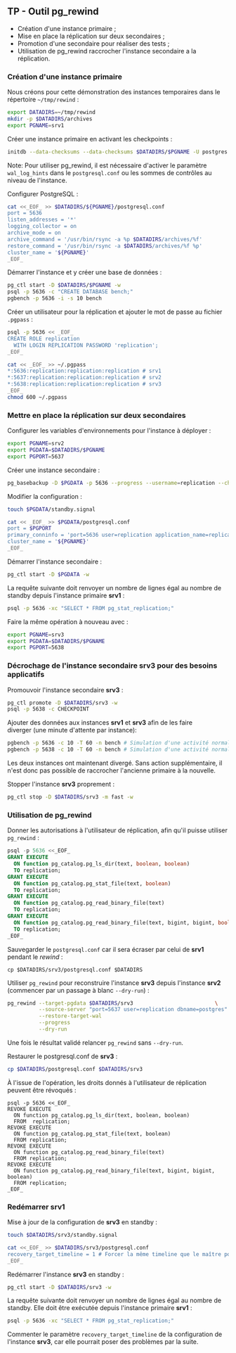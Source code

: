 ## TP - Outil pg_rewind

<div class="slide-content">

  * Création d'une instance primaire ;
  * Mise en place la réplication sur deux secondaires ;
  * Promotion d'une secondaire pour réaliser des tests ;
  * Utilisation de pg_rewind raccrocher l'instance secondaire a la réplication.

</div>

<div class="notes">

### Création d'une instance primaire

Nous créons pour cette démonstration des instances temporaires dans le
répertoire `~/tmp/rewind` :

```bash
export DATADIRS=~/tmp/rewind
mkdir -p $DATADIRS/archives
export PGNAME=srv1
```

Créer une instance primaire en activant les checkpoints :

```bash
initdb --data-checksums --data-checksums $DATADIRS/$PGNAME -U postgres
```

Note: Pour utiliser pg_rewind, il est nécessaire d'activer le paramètre
`wal_log_hints` dans le `postgresql.conf` ou les sommes de contrôles au niveau
de l'instance.

Configurer PostgreSQL :

```bash
cat <<_EOF_ >> $DATADIRS/${PGNAME}/postgresql.conf
port = 5636
listen_addresses = '*'
logging_collector = on
archive_mode = on
archive_command = '/usr/bin/rsync -a %p $DATADIRS/archives/%f'
restore_command = '/usr/bin/rsync -a $DATADIRS/archives/%f %p'
cluster_name = '${PGNAME}'
_EOF_
```

Démarrer l'instance et y créer une base de données :

```bash
pg_ctl start -D $DATADIRS/$PGNAME -w
psql -p 5636 -c "CREATE DATABASE bench;"
pgbench -p 5636 -i -s 10 bench
```

Créer un utilisateur pour la réplication et ajouter le mot de passe au
fichier `.pgpass` :

```bash
psql -p 5636 << _EOF_
CREATE ROLE replication
  WITH LOGIN REPLICATION PASSWORD 'replication';
_EOF_

cat << _EOF_ >> ~/.pgpass
*:5636:replication:replication:replication # srv1
*:5637:replication:replication:replication # srv2
*:5638:replication:replication:replication # srv3
_EOF_
chmod 600 ~/.pgpass
```

### Mettre en place la réplication sur deux secondaires

Configurer les variables d'environnements pour l'instance à déployer :

```bash
export PGNAME=srv2
export PGDATA=$DATADIRS/$PGNAME
export PGPORT=5637
```

Créer une instance secondaire :

```bash
pg_basebackup -D $PGDATA -p 5636 --progress --username=replication --checkpoint=fast
```

Modifier la configuration :

```bash
touch $PGDATA/standby.signal

cat << _EOF_ >> $PGDATA/postgresql.conf
port = $PGPORT
primary_conninfo = 'port=5636 user=replication application_name=replication_${PGNAME}'
cluster_name = '${PGNAME}'
_EOF_
```

Démarrer l'instance secondaire :

```bash
pg_ctl start -D $PGDATA -w
```

La requête suivante doit renvoyer un nombre de lignes égal au nombre de standby
depuis l'instance primaire **srv1** :

```bash
psql -p 5636 -xc "SELECT * FROM pg_stat_replication;"
```

Faire la même opération à nouveau avec :

```bash
export PGNAME=srv3
export PGDATA=$DATADIRS/$PGNAME
export PGPORT=5638
```

### Décrochage de l'instance secondaire **srv3** pour des besoins applicatifs

Promouvoir l'instance secondaire **srv3** :

```bash
pg_ctl promote -D $DATADIRS/srv3 -w
psql -p 5638 -c CHECKPOINT
```

Ajouter des données aux instances **srv1** et **srv3** afin de les faire
diverger (une minute d'attente par instance):

```bash
pgbench -p 5636 -c 10 -T 60 -n bench # Simulation d'une activité normale sur l'instance srv1
pgbench -p 5638 -c 10 -T 60 -n bench # Simulation d'une activité normale sur l'instance srv3
```

Les deux instances ont maintenant divergé. Sans action supplémentaire, il n'est
donc pas possible de raccrocher l'ancienne primaire à la nouvelle.

Stopper l'instance **srv3** proprement :

```bash
pg_ctl stop -D $DATADIRS/srv3 -m fast -w
```

### Utilisation de pg_rewind

Donner les autorisations à l'utilisateur de réplication, afin qu'il puisse
utiliser `pg_rewind` :

```sql
psql -p 5636 <<_EOF_
GRANT EXECUTE
  ON function pg_catalog.pg_ls_dir(text, boolean, boolean)
  TO replication;
GRANT EXECUTE
  ON function pg_catalog.pg_stat_file(text, boolean)
  TO replication;
GRANT EXECUTE
  ON function pg_catalog.pg_read_binary_file(text)
  TO replication;
GRANT EXECUTE
  ON function pg_catalog.pg_read_binary_file(text, bigint, bigint, boolean)
  TO replication;
_EOF_
```

Sauvegarder le `postgresql.conf` car il sera écraser par celui de **srv1**
pendant le _rewind_ :

```
cp $DATADIRS/srv3/postgresql.conf $DATADIRS
```

Utiliser `pg_rewind` pour reconstruire l'instance **srv3** depuis l'instance
**srv2** (commencer par un passage à blanc `--dry-run`) :

```bash
pg_rewind --target-pgdata $DATADIRS/srv3                          \
          --source-server "port=5637 user=replication dbname=postgres" \
          --restore-target-wal                                         \
          --progress                                                   \
          --dry-run
```

Une fois le résultat validé relancer `pg_rewind` sans `--dry-run`.

Restaurer le postgresql.conf de **srv3** :

```bash
cp $DATADIRS/postgresql.conf $DATADIRS/srv3
```

À l'issue de l'opération, les droits donnés à l'utilisateur de réplication
peuvent être révoqués :

```
psql -p 5636 <<_EOF_
REVOKE EXECUTE
  ON function pg_catalog.pg_ls_dir(text, boolean, boolean)
  FROM  replication;
REVOKE EXECUTE
  ON function pg_catalog.pg_stat_file(text, boolean)
  FROM replication;
REVOKE EXECUTE
  ON function pg_catalog.pg_read_binary_file(text)
  FROM replication;
REVOKE EXECUTE
  ON function pg_catalog.pg_read_binary_file(text, bigint, bigint, boolean)
  FROM replication;
_EOF_
```

### Redémarrer srv1

Mise à jour de la configuration de **srv3** en standby :

```bash
touch $DATADIRS/srv3/standby.signal

cat <<_EOF_ >> $DATADIRS/srv3/postgresql.conf
recovery_target_timeline = 1 # Forcer la même timeline que le maître pour la recovery
_EOF_
```

Redémarrer l'instance **srv3** en standby :

```bash
pg_ctl start -D $DATADIRS/srv3 -w
```

La requête suivante doit renvoyer un nombre de lignes égal au nombre de
standby. Elle doit être exécutée depuis l'instance primaire **srv1** :

```bash
psql -p 5636 -xc "SELECT * FROM pg_stat_replication;"
```

Commenter le paramètre `recovery_target_timeline` de la configuration de
l'instance **srv3**, car elle pourrait poser des problèmes par la suite.

</div>
